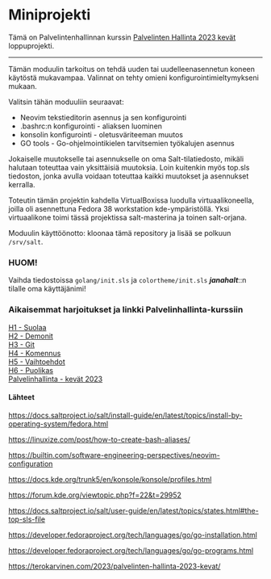 # Miniprojekti  

Tämä on Palvelintenhallinnan kurssin <a href="https://terokarvinen.com/2023/palvelinten-hallinta-2023-kevat/">Palvelinten Hallinta 2023 kevät</a> loppuprojekti.  
________________________________________  

Tämän moduulin tarkoitus on tehdä uuden tai uudelleenasennetun koneen käytöstä mukavampaa. Valinnat on tehty omieni konfigurointimieltymykseni mukaan.  

Valitsin tähän moduuliin seuraavat:  
- Neovim tekstieditorin asennus ja sen konfigurointi  
- .bashrc:n konfigurointi - aliaksen luominen  
- konsolin konfigurointi - oletusväriteeman muutos  
- GO tools - Go-ohjelmointikielen tarvitsemien työkalujen asennus  

Jokaiselle muutokselle tai asennukselle on oma Salt-tilatiedosto, mikäli halutaan toteuttaa vain yksittäisiä muutoksia. Loin kuitenkin myös top.sls tiedoston, jonka avulla voidaan toteuttaa kaikki muutokset ja asennukset kerralla.  

Toteutin tämän projektin kahdella VirtualBoxissa luodulla virtuaalikoneella, joilla oli asennettuna Fedora 38 workstation kde-ympäristöllä. Yksi virtuaalikone toimi tässä projektissa salt-masterina ja toinen salt-orjana.

Moduulin käyttöönotto: kloonaa tämä repository ja lisää se polkuun ```/srv/salt```.  

### HUOM!  

Vaihda tiedostoissa ```golang/init.sls``` ja ```colortheme/init.sls``` ***janahalt***::n tilalle oma käyttäjänimi!

### Aikaisemmat harjoitukset ja linkki Palvelinhallinta-kurssiin 

<a href="https://github.com/JanaHalt/InfraAsCode/blob/3a0efe10fece61bdc1350247bb5709c70f993d51/h1-salt.md">H1 - Suolaa</a>  
<a href="https://github.com/JanaHalt/InfraAsCode/blob/546a5fbaee6336279941376184d8f9d9f4536db7/h2%20-%20Demonit.md">H2 - Demonit</a>  
<a href="https://github.com/JanaHalt/InfraAsCode/blob/546a5fbaee6336279941376184d8f9d9f4536db7/h3%20-%20Git.md">H3 - Git</a>  
<a href="https://github.com/JanaHalt/InfraAsCode/blob/546a5fbaee6336279941376184d8f9d9f4536db7/h4%20-%20Komennus.md">H4 - Komennus</a>  
<a href="https://github.com/JanaHalt/InfraAsCode/blob/546a5fbaee6336279941376184d8f9d9f4536db7/h5%20-%20Vaihtoehdot.md">H5 - Vaihtoehdot</a>  
<a href="https://github.com/JanaHalt/InfraAsCode/blob/3109d33c55a6f346d93c2af7e9d0bb73f2ed9fdc/h6%20-%20Puolikas.md">H6 - Puolikas</a>  
<a href="https://terokarvinen.com/2023/palvelinten-hallinta-2023-kevat/">Palvelinhallinta - kevät 2023</a>  

#### Lähteet  

https://docs.saltproject.io/salt/install-guide/en/latest/topics/install-by-operating-system/fedora.html

https://linuxize.com/post/how-to-create-bash-aliases/

https://builtin.com/software-engineering-perspectives/neovim-configuration

https://docs.kde.org/trunk5/en/konsole/konsole/profiles.html

https://forum.kde.org/viewtopic.php?f=22&t=29952

https://docs.saltproject.io/salt/user-guide/en/latest/topics/states.html#the-top-sls-file

https://developer.fedoraproject.org/tech/languages/go/go-installation.html

https://developer.fedoraproject.org/tech/languages/go/go-programs.html  

https://terokarvinen.com/2023/palvelinten-hallinta-2023-kevat/
